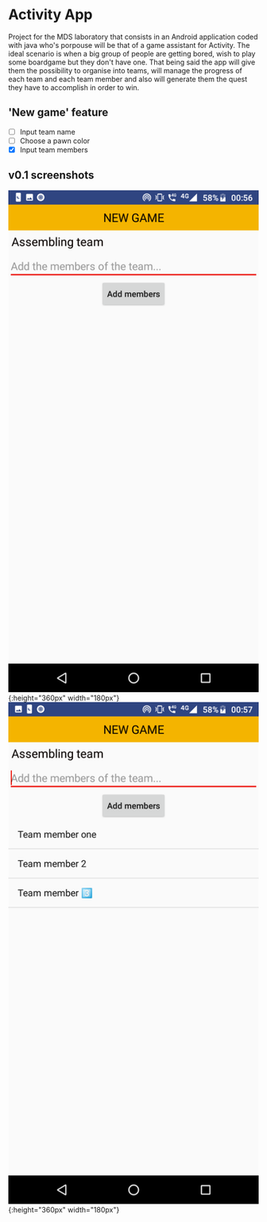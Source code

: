 # **Activity** App

Project for the MDS laboratory that consists in an Android application coded with java who's porpouse will be 
that of a game assistant for Activity. The ideal scenario is when a big group of people are getting bored, wish 
to play some boardgame but they don't have one. That being said the app will give them the possibility to 
organise into teams, will manage the progress of each team and each team member and also will generate them the 
quest they have to accomplish in order to win.

## 'New game' feature
- [ ] Input team name
- [ ] Choose a pawn color
- [x] Input team members

## v0.1 screenshots

![Ss1](Demos/v0.1_ss1.png){:height="360px" width="180px"} 
![Ss2](Demos/v0.1_ss2.png){:height="360px" width="180px"}
